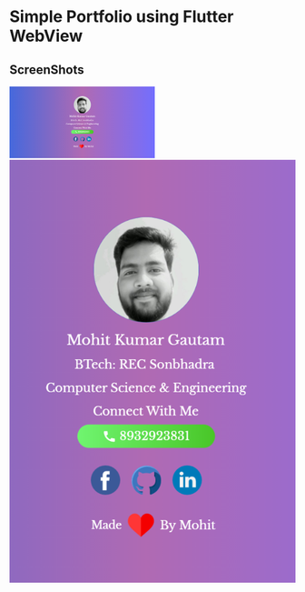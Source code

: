 <h1>Simple Portfolio using Flutter WebView</h1>
<h2>ScreenShots</h2>
<div>
<img src="screenshots/sample_photo.png" width=256  style="display:inline-block">
<img src="screenshots/sample_photo_max.png" style="display:inline-block">

</div>